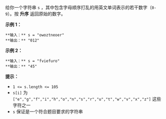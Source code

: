 给你一个字符串 `s` ，其中包含字母顺序打乱的用英文单词表示的若干数字（`0-9`）。按 **升序** 返回原始的数字。



**示例 1：**

    
    
    **输入：** s = "owoztneoer"
    **输出：** "012"
    

**示例 2：**

    
    
    **输入：** s = "fviefuro"
    **输出：** "45"
    



**提示：**

  * `1 <= s.length <= 105`
  * `s[i]` 为 `["e","g","f","i","h","o","n","s","r","u","t","w","v","x","z"]` 这些字符之一
  * `s` 保证是一个符合题目要求的字符串


